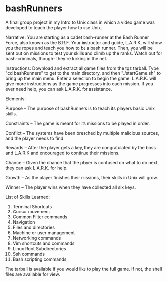 # bashRunners
A final group project in my Intro to Unix class in which a video game was developed to teach the player how to use Unix. 

Narrative: You are starting as a cadet bash-runner at the Bash Runner Force, also known as the B.R.F. 
Your instructor and guide, L.A.R.K, will show you the ropes and teach you how to be a bash runner. 
Then, you will be sent out on missions to test your skills and climb up the ranks. Watch out for bash-criminals, though- they're lurking in the net.

Instructions: Download and extract all game files from the tgz tarball. Type "cd bashRunners" to get to 
the main directory, and then "./startGame.sh" to bring up the main menu. Enter a selection to begin the 
game. L.A.R.K. will give more instructions as the game progresses into each mission. If you ever need 
help, you can ask L.A.R.K. for assistance. 

Elements: 

Purpose – The purpose of bashRunners is to teach its players basic Unix skills. 

Constraints – The game is meant for its missions to be played in order. 

Conflict – The systems have been breached by multiple malicious sources, and the player needs 
to find 

Rewards – After the player gets a key, they are congratulated by the boss and L.A.R.K and 
encouraged to continue their missions. 

Chance – Given the chance that the player is confused on what to do next, they can ask L.A.R.K. 
for help. 

Growth – As the player finishes their missions, their skills in Unix will grow. 

Winner – The player wins when they have collected all six keys. 

List of Skills Learned: 
1. Terminal Shortcuts 
2. Cursor movement 
3. Common Filter commands 
4. Navigation
5. Files and directories 
6. Machine or user management 
7. Networking commands
8. Vim shortcuts and commands
9. Linux Root Subdirectories
10. Ssh commands
11. Bash scripting commands

The tarball is available if you would like to play the full game. If not, the shell files are available for view. 
